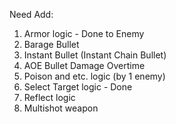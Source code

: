 Need Add:
1.	Armor logic - Done to Enemy
2.	Barage Bullet 
3.	Instant Bullet (Instant Chain Bullet)
4.	AOE Bullet Damage Overtime
5.	Poison and etc. logic (by 1 enemy)
6.	Select Target logic  - Done
7.  Reflect logic
8.  Multishot weapon
